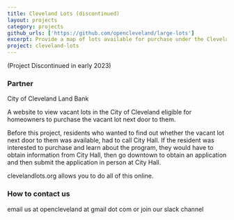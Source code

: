 ```yaml
---
title: Cleveland Lots (discontinued)
layout: projects
category: projects
github_urls: ['https://github.com/opencleveland/large-lots']
excerpt: Provide a map of lots available for purchase under the Cleveland Land Bank development program.
project: cleveland-lots
---
```


(Project Discontinued in early 2023)

### Partner 
City of Cleveland Land Bank

A website to view vacant lots in the City of Cleveland eligible for homeowners to purchase the vacant lot next door to them.

Before this project, residents who wanted to find out whether the vacant lot next door to them was available, had to call City Hall. If the resident was interested to purchase and learn about the program, they would have to obtain information from City Hall, then go downtown to obtain an application and then submit the application in person at City Hall.

clevelandlots.org allows you to do all of this online. 

### How to contact us
email us at opencleveland at gmail dot com
or join our slack channel 